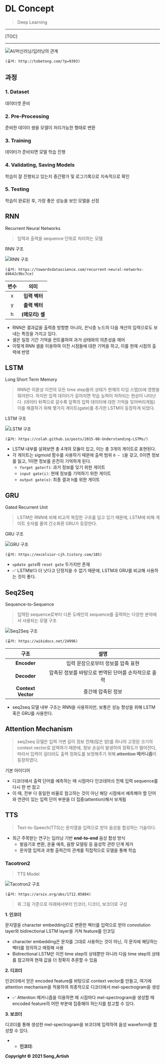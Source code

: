 # DL Concept

> Deep Learning

---

[TOC]

---

![AI/머신러닝/딥러닝의 관계](img/ai_boundary.png)

`(출처: http://tobetong.com/?p=9393)`



## 과정

### 1. Dataset

데이터셋 준비

### 2. Pre-Processing

준비한 데이터 쌍을 모델이 처리가능한 형태로 변환

### 3. Training

데이터가 준비되면 모델 학습 진행

### 4. Validating, Saving Models

학습이 잘 진행되고 있는지 중간평가 및 로그기록으로 지속적으로 확인

### 5. Testing

학습이 완료된 후, 가장 좋은 성능을 보인 모델을 선정



## RNN

Recurrent Neural Networks

> 입력과 출력을 sequence 단위로 처리하는 모델

RNN 구조

![RNN 구조](img/RNN_structure.png)

`(출처: https://towardsdatascience.com/recurrent-neural-networks-d4642c9bc7ce)`

| 변수 |      의미       |
| :--: | :-------------: |
|  x   |  **입력 벡터**  |
|  y   |  **출력 벡터**  |
|  h   | **(메모리) 셀** |



- RNN은 결과값을 출력층 방향뿐 아니라, 은닉층 노드의 다음 계산의 입력으로도 보내는 특징을 가지고 있다.
- 셀은 일정 기간 기억을 컨트롤하여 과거 상태와의 의존성을 제어
- 이렇게 RNN 셀을 이용하여 이전 시점들에 대한 기억을 하고, 이를 현재 시점의 출력에 반영



## LSTM

Long Short Term Memory

> RNN은 이론상 이전의 모든 time step들의 상태가 현재의 타임 스텝(t)에 영향을 줘야한다. 하지만 입력 데이터가 길어지면 학습 능력이 저하되는 현상이 나타난다. (데이터 뒤쪽으로 갈수록 앞쪽의 입력 데이터에 대한 기억을 잊어버리게됨) 이를 해결하기 위해 몇가지 게이트(gate)를 추가한 LSTM이 등장하게 되었다.

LSTM 구조

![LSTM 구조](img/LSTM_structure.png)

`(출처: https://colah.github.io/posts/2015-08-Understanding-LSTMs/)`

- LSTM 내부를 살펴보면 총 4개의 모듈이 있고, 이는 총 3개의 게이트로 표현된다.
- 각 게이트는 sigmoid 함수를 사용하기 때문에 출력 범위 `0 ~ 1`을 갖고, 0이면 정보를 잃고, 1이면 정보를 온전히 기억하게 된다.
  - `forget gate(f)`: 과거 정보를 잊기 위한 게이트
  - `input gate(i)`: 현재 정보를 기억하기 위한 게이트
  - `output gate(o)`: 최종 결과 h를 위한 게이트



## GRU

Gated Recurrent Unit

> LSTM은 RNN에 비해 비교적 복잡한 구조를 담고 있기 때문에, LSTM에 비해 게이트 숫자를 줄여 간소화환 GRU가 등장한다.

GRU 구조

![GRU 구조](img/GRU_structure.png)

`(출처: https://excelsior-cjh.tistory.com/185)`

- `update gate`와 `reset gate` 두가지만 존재
- :white_check_mark: LSTM보다 더 낫다고 단정지을 수 없기 때문에, LSTM과 GRU를 비교해 사용하는 것이 좋다.



## Seq2Seq

Sequence-to-Sequence

> 입력된 sequence로부터 다른 도메인의 sequence를 출력하는 다양한 분야에서 사용되는 모델 구조

![Seq2Seq 구조](img/seq2seq_structure.png)

`(출처: https://wikidocs.net/24996)`

|        구조        |                         설명                         |
| :----------------: | :--------------------------------------------------: |
|    **Encoder**     |          입력 문장으로부터 정보를 압축 표현          |
|    **Decoder**     | 압축된 정보를 바탕으로 번역된 단어를 순차적으로 출력 |
| **Context Vector** |                  중간에 압축된 정보                  |

- seq2seq 모델 내부 구조는 RNN을 사용하지만, 보통은 성능 향상을 위해 LSTM 혹은 GRU를 사용한다.



## Attention Mechanism

> seq2seq 모델은 입력 가변 길이 정보 전체(많은 양)를 하나의 고정된 크기의 context vector로 압력하기 때문에, 정보 손실이 발생하여 정확도가 떨어잔다, 따라서 입력이 길더라도 출력 정화도를 보정해주기 위해 **attention 메커니즘**이 등장하였다.

기본 아이디어

- 디코더에서 출력 단어를 예측하는 매 시점마다 인코데어싀 전체 입력 sequence를 다시 한 번 참고
- 이 때, 전부 다 동일한 비율로 참고하는 것이 아닌 해당 시점에서 예측해야 할 단어와 연관이 있는 입력 단어 부분을 더 집중(attention)해서 보게됨



## TTS

> Text-to-Speech(TTS)는 문자열을 입력으로 받아 음성을 합성하는 기술이다.

- 최근 주목받는 연구는 딥러닝 기반 **end-to-end** 음성 합성 방식
  - 발음기호 변환, 운율 예측, 음향 모델링 등 음성학 관련 단계 제거
  - 문자열 입력과 과형 출력간의 관계를 직접적으로 모델을 통해 학습

### Tacotron2

> TTS Model

![Tacotron2 구조](img/tacotron2_structure.png)

`(출처: https://arxiv.org/abs/1712.05884)`

>위 그림 기준으로 아래에서부터 인코더, 디코더, 보코더로 구성

**1. 인코더**

문자열을 character embedding으로 변환한 벡터를 입력으로 받아 convolution layer와 bidirectional LSTM layer을 거쳐 feature를 인코딩

- character embedding은 문자를 그대로 사용하는 것이 아닌, 각 문자에 해당하는 벡터를 정의하고 매핑해 사용
- Bidirectional LSTM은 이전 time step의 상태뿐만 아니라 다음 time step의 상태를 참고하여 현재 값을 더 정확히 추론할 수 있음

**2. 디코더**

인코더에서 얻은 encoded feature를 바탕으로 context vector를 만들고, 여기에 attention mechanism을 적용하여 최종적으로 디코더에서 mel-spectrogram을 생성

- :white_check_mark: Attention 메커니즘을 이용하면 매 시점마다 mel-spectrogram을 생성할 때 encoded feature의 어떤 부분에 집중해야 하는지를 참고할 수 있다.

**3. 보코더**

디코더를 통해 생성한 mel-spectrogram을 보코더에 입력하여 음성 waveform을 합성할 수 있다.

- 
  - **인코더**: 







***Copyright* © 2021 Song_Artish**